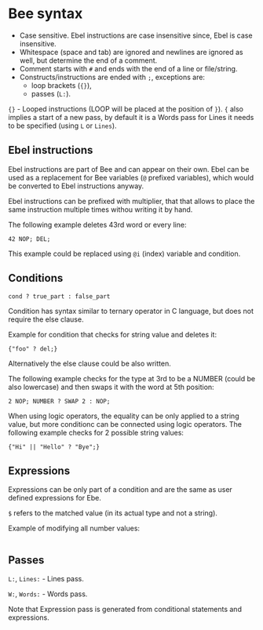 # Bee syntax

* Case sensitive. Ebel instructions are case insensitive since, Ebel is case insensitive.
* Whitespace (space and tab) are ignored and newlines are ignored as well, but determine the end of a comment.
* Comment starts with `#` and ends with the end of a line or file/string. 
* Constructs/instructions are ended with `;`, exceptions are:
  * loop brackets (`{}`),
  * passes (`L:`).

`{}` - Looped instructions (LOOP will be placed at the position of `}`). `{` also implies a start of a new pass, by default it is a Words pass for Lines it needs to be specified (using `L` or `Lines`).

## Ebel instructions

Ebel instructions are part of Bee and can appear on their own. Ebel can be used as a replacement for Bee variables (`@` prefixed variables), which would be converted to Ebel instructions anyway. 

Ebel instructions can be prefixed with multiplier, that that allows to place the same instruction multiple times withou writing it by hand.

The following example deletes 43rd word or every line:
```
42 NOP; DEL;
```
This example could be replaced using `@i` (index) variable and condition.

## Conditions

`cond ? true_part : false_part`

Condition has syntax similar to ternary operator in C language, but does not require the else clause.

Example for condition that checks for string value and deletes it:
```
{"foo" ? del;}
```
Alternatively the else clause could be also written. 

The following example checks for the type at 3rd to be a NUMBER (could be also lowercase) and then swaps it with the word at 5th position:
```
2 NOP; NUMBER ? SWAP 2 : NOP;
```

When using logic operators, the equality can be only applied to a string value, but more conditionc can be connected using logic operators. The following example checks for 2 possible string values:
```
{"Hi" || "Hello" ? "Bye";}
```

## Expressions

Expressions can be only part of a condition and are the same as user defined expressions for Ebe.

`$` refers to the matched value (in its actual type and not a string). 

Example of modifying all number values:
```

```

## Passes
`L:`, `Lines:` - Lines pass.

`W:`, `Words:` - Words pass.

Note that Expression pass is generated from conditional statements and expressions.
